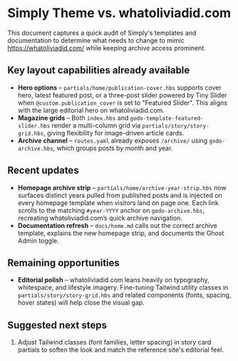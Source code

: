 # Simply Theme vs. whatoliviadid.com

This document captures a quick audit of Simply's templates and documentation to determine what needs to change to mimic https://whatoliviadid.com/ while keeping archive access prominent.

## Key layout capabilities already available

- **Hero options** – `partials/home/publication-cover.hbs` supports cover hero, latest featured post, or a three-post slider powered by Tiny Slider when `@custom.publication_cover` is set to "Featured Slider". This aligns with the large editorial hero on whatoliviadid.com.
- **Magazine grids** – Both `index.hbs` and `godo-template-featured-slider.hbs` render a multi-column grid via `partials/story/story-grid.hbs`, giving flexibility for image-driven article cards.
- **Archive channel** – `routes.yaml` already exposes `/archive/` using `godo-archive.hbs`, which groups posts by month and year.

## Recent updates

- **Homepage archive strip** – `partials/home/archive-year-strip.hbs` now surfaces distinct years pulled from published posts and is injected on every homepage template when visitors land on page one. Each link scrolls to the matching `#year-YYYY` anchor on `godo-archive.hbs`, recreating whatoliviadid.com’s quick archive navigation.
- **Documentation refresh** – `docs/home.md` calls out the correct archive template, explains the new homepage strip, and documents the Ghost Admin toggle.

## Remaining opportunities

- **Editorial polish** – whatoliviadid.com leans heavily on typography, whitespace, and lifestyle imagery. Fine-tuning Tailwind utility classes in `partials/story/story-grid.hbs` and related components (fonts, spacing, hover states) will help close the visual gap.

## Suggested next steps

1. Adjust Tailwind classes (font families, letter spacing) in story card partials to soften the look and match the reference site's editorial feel.
